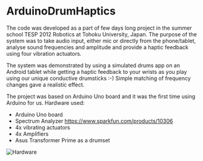 ArduinoDrumHaptics
==================

The code was developed as a part of few days long project in the 
summer school TESP 2012 Robotics at Tohoku University, Japan. 
The purpose of the system was to take audio input, either mic or 
directly from the phone/tablet, analyse sound frequencies and amplitude 
and provide a haptic feedback using four vibration actuators.

The system was demonstrated by using a simulated drums app on an Android 
tablet while getting a haptic feedback to your wrists as you play using 
our unique conductive drumsticks :-) Simple matching of frequency changes gave 
a realistic effect.

The project was based on Arduino Uno board and it was the first time using Arduino 
for us. Hardware used:
* Arduino Uno board
* Spectrum Analyzer https://www.sparkfun.com/products/10306
* 4x vibrating actuators
* 4x Amplifiers
* Asus Transformer Prime as a drumset

![Hardware](https://raw.github.com/jmiseikis/ArduinoDrumHaptics/master/Images/hardware.jpg)
